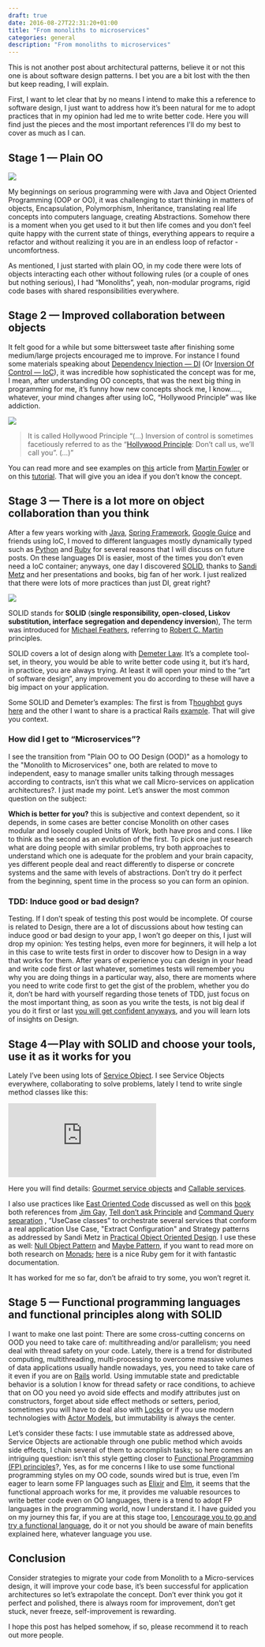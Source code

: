 ```yaml
--- 
draft: true
date: 2016-08-27T22:31:20+01:00
title: "From monoliths to microservices"
categories: general
description: "From monoliths to microservices"
---
```


This is not another post about architectural patterns, believe it or not this one is about software design patterns. I bet you are a bit lost with the then but keep reading, I will explain.

First, I want to let clear that by no means I intend to make this a reference to software design, I just want to address how it’s been natural for me to adopt practices that in my opinion had led me to write better code. Here you will find just the pieces and the most important references I'll do my best to cover as much as I can.

## Stage 1 — Plain OO

![](/images/oop.jpeg)

My beginnings on serious programming were with Java and Object Oriented Programming (OOP or OO), it was challenging to start thinking in matters of objects, Encapsulation, Polymorphism, Inheritance, translating real life concepts into computers language, creating Abstractions. Somehow there is a moment when you get used to it but then life comes and you don’t feel quite happy with the current state of things, everything appears to require a refactor and without realizing it you are in an endless loop of refactor - uncomfortness.

As mentioned, I just started with plain OO, in my code there were lots of objects interacting each other without following rules (or a couple of ones but nothing serious), I had “Monoliths”, yeah, non-modular programs, rigid code bases with shared responsibilities everywhere.


## Stage 2 — Improved collaboration between objects

It felt good for a while but some bittersweet taste after finishing some medium/large projects encouraged me to improve. For instance I found some materials speaking about [Dependency Injection — DI](https://en.wikipedia.org/wiki/Dependency_injection) (Or [Inversion Of Control — IoC](https://en.wikipedia.org/wiki/Inversion_of_control)), it was incredible how sophisticated the concept was for me, I mean, after understanding OO concepts, that was the next big thing in programming for me, it’s funny how new concepts shock me, I know….., whatever, your mind changes after using IoC, “Hollywood Principle” was like addiction.

![](/images/inversion-of-control.png)

> It is called Hollywood Principle “(…) Inversion of control is sometimes facetiously referred to as the “[Hollywood Principle](https://en.wikipedia.org/wiki/Hollywood_Principle): Don’t call us, we’ll call you”. (…)”

You can read more and see examples on [this](http://martinfowler.com/articles/injection.html) article from [Martin Fowler](http://martinfowler.com/aboutMe.html) or on this [tutorial](http://www.tutorialspoint.com/spring/spring_dependency_injection.htm). That will give you an idea if you don’t know the concept.

## Stage 3 — There is a lot more on object collaboration than you think

After a few years working with [Java](https://www.java.com/en/), [Spring Framework](https://projects.spring.io/spring-framework/), [Google Guice](https://github.com/google/guice) and friends using IoC, I moved to different languages mostly dynamically typed such as [Python](https://www.python.org/) and [Ruby](https://www.ruby-lang.org/en/) for several reasons that I will discuss on future posts. On these languages DI is easier, most of the times you don’t even need a IoC container; anyways, one day I discovered [SOLID](https://en.wikipedia.org/wiki/SOLID_(object-oriented_design)), thanks to [Sandi Metz](http://www.sandimetz.com/) and her presentations and books, big fan of her work. I just realized that there were lots of more practices than just DI, great right?

![](/images/solid.jpeg)

SOLID stands for **SOLID** (**single responsibility, open-closed, Liskov substitution, interface segregation and dependency inversion**), The term was introduced for [Michael Feathers](https://en.wikipedia.org/w/index.php?title=Michael_Feathers&action=edit&redlink=1), referring to [Robert C. Martin](https://en.wikipedia.org/wiki/Robert_C._Martin) principles.

SOLID covers a lot of design along with [Demeter Law](https://en.wikipedia.org/wiki/Law_of_Demeter). It’s a complete tool-set, in theory, you would be able to write better code using it, but it’s hard, in practice, you are always trying. At least it will open your mind to the “art of software design”, any improvement you do according to these will have a big impact on your application.

Some SOLID and Demeter’s examples: The first is from T[houghbot](https://robots.thoughtbot.com/back-to-basics-solid) guys [here](https://robots.thoughtbot.com/back-to-basics-solid) and the other I want to share is a practical Rails [example](http://rails-bestpractices.com/posts/2010/07/24/the-law-of-demeter/). That will give you context.

### How did I get to “Microservices”?

I see the transition from "Plain OO to OO Design (OOD)" as a homology to the "Monolith to Microservices" one, both are related to move to independent, easy to manage smaller units talking through messages according to contracts, isn’t this what we call Micro-services on application architectures?. I just made my point. Let’s answer the most common question on the subject:

**Which is better for you?** this is subjective and context dependent, so it depends, in some cases are better concise Monolith on other cases modular and loosely coupled Units of Work, both have pros and cons. I like to think as the second as an evolution of the first. To pick one just research what are doing people with similar problems, try both approaches to understand which one is adequate for the problem and your brain capacity, yes different people deal and react differently to disperse or concrete systems and the same with levels of abstractions. Don’t try do it perfect from the beginning, spent time in the process so you can form an opinion.

### TDD: Induce good or bad design?

Testing. If I don’t speak of testing this post would be incomplete. Of course is related to Design, there are a lot of discussions about how testing can induce good or bad design to your app, I won’t go deeper on this, I just will drop my opinion: Yes testing helps, even more for beginners, it will help a lot in this case to write tests first in order to discover how to Design in a way that works for them. After years of experience you can design in your head and write code first or last whatever, sometimes tests will remember you why you are doing things in a particular way, also, there are moments where you need to write code first to get the gist of the problem, whether you do it, don’t be hard with yourself regarding those tenets of TDD, just focus on the most important thing, as soon as you write the tests, is not big deal if you do it first or last [you will get confident anyways](https://medium.com/@ccverak/getting-confidence-a-software-developer-perspective-1b7fee3bd643#.2decw3lfy), and you will learn lots of insights on Design.

## Stage 4 — Play with SOLID and choose your tools, use it as it works for you

Lately I’ve been using lots of [Service Object](http://stevelorek.com/service-objects.html). I see Service Objects everywhere, collaborating to solve problems, lately I tend to write single method classes like this:

<iframe src="https://medium.com/media/7f2efe8c415aee87ab2b1857c1ba8eb2" frameborder=0></iframe>

Here you will find details: [Gourmet service objects](http://brewhouse.io/blog/2014/04/30/gourmet-service-objects.html) and [Callable services](http://www.rubytapas.com/2012/12/12/episode-035-callable/).

I also use practices like [East Oriented Code](http://www.saturnflyer.com/blog/jim/2015/02/10/the-4-rules-of-east-oriented-code-rule-1/) discussed as well on this [book](http://clean-ruby.com/) both references from [Jim Ga](https://twitter.com/saturnflyer)y, [Tell don’t ask Principle](https://pragprog.com/articles/tell-dont-ask) and [Command Query separation](https://pragprog.com/articles/tell-dont-ask) , “UseCase classes” to orchestrate several services that conform a real application Use Case, "Extract Configuration" and Strategy patterns as addressed by Sandi Metz in [Practical Object Oriented Design](http://www.poodr.com/). I use these as well: [Null Object Pattern](https://robots.thoughtbot.com/rails-refactoring-example-introduce-null-object) and [Maybe Pattern](https://robots.thoughtbot.com/if-you-gaze-into-nil-nil-gazes-also-into-you), if you want to read more on both research on [Monads](https://en.wikipedia.org/wiki/Monad_(functional_programming)); [here](https://github.com/avdi/naught) is a nice Ruby gem for it with fantastic documentation.

It has worked for me so far, don’t be afraid to try some, you won’t regret it.

## Stage 5 — Functional programming languages and functional principles along with SOLID

I want to make one last point: There are some cross-cutting concerns on OOD you need to take care of: multithreading and/or parallelism; you need deal with thread safety on your code. Lately, there is a trend for distributed computing, multithreading, multi-processing to overcome massive volumes of data applications usually handle nowadays, yes, you need to take care of it even if you are on [Rails](https://bearmetal.eu/theden/how-do-i-know-whether-my-rails-app-is-thread-safe-or-not/) world. Using immutable state and predictable behavior is a solution I know for thread safety or race conditions, to achieve that on OO you need yo avoid side effects and modify attributes just on constructors, forget about side effect methods or setters, period, sometimes you will have to deal also with [Locks](https://en.wikipedia.org/wiki/Lock_(computer_science)) or if you use modern technologies with [Actor Models](https://en.wikipedia.org/wiki/Actor_model), but immutability is always the center.

Let’s consider these facts: I use immutable state as addressed above, Service Objects are actionable through one public method which avoids side effects, I chain several of them to accomplish tasks; so here comes an intriguing question: isn’t this style getting closer to [Functional Programming (FP) principles](https://en.wikipedia.org/wiki/Functional_programming)?, Yes, as for me concerns I like to use some functional programming styles on my OO code, sounds wired but is true, even I’m eager to learn some FP languages such as [Elixir](http://elixir-lang.org/) and [Elm](http://elm-lang.org/), it seems that the functional approach works for me, it provides me valuable resources to write better code even on OO languages, there is a trend to adopt FP languages in the programming world, now I understand it. I have guided you on my journey this far, if you are at this stage too, [I encourage you to go and try a functional language](https://www.youtube.com/watch?v=bmFKEewRRQg), do it or not you should be aware of main benefits explained here, whatever language you use.

## Conclusion

Consider strategies to migrate your code from Monolith to a Micro-services design, it will improve your code base, it’s been successful for application architectures so let’s extrapolate the concept. Don’t ever think you got it perfect and polished, there is always room for improvement, don’t get stuck, never freeze, self-improvement is rewarding.

I hope this post has helped somehow, if so, please recommend it to reach out more people.
